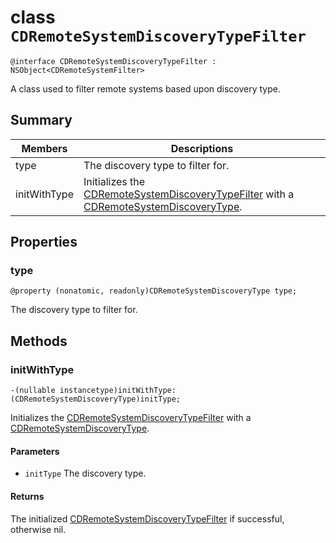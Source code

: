 # class `CDRemoteSystemDiscoveryTypeFilter` 

```
@interface CDRemoteSystemDiscoveryTypeFilter : NSObject<CDRemoteSystemFilter>
```  

A class used to filter remote systems based upon discovery type.

## Summary

 Members                        | Descriptions                                
--------------------------------|---------------------------------------------
type | The discovery type to filter for.
initWithType | Initializes the [CDRemoteSystemDiscoveryTypeFilter](CDRemoteSystemDiscoveryTypeFilter.md) with a [CDRemoteSystemDiscoveryType](CDRemoteSystemDiscoveryType.md).

## Properties

### type
`@property (nonatomic, readonly)CDRemoteSystemDiscoveryType type;`

The discovery type to filter for.

## Methods

### initWithType
`-(nullable instancetype)initWithType:(CDRemoteSystemDiscoveryType)initType;`

Initializes the [CDRemoteSystemDiscoveryTypeFilter](CDRemoteSystemDiscoveryTypeFilter.md) with a [CDRemoteSystemDiscoveryType](CDRemoteSystemDiscoveryType.md).

#### Parameters
* `initType` The discovery type. 

#### Returns
The initialized [CDRemoteSystemDiscoveryTypeFilter](#CDRemoteSystemDiscoveryTypeFilter.md) if successful, otherwise nil.